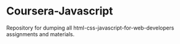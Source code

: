 # Coursera-Javascript
Repository for dumping all html-css-javascript-for-web-developers assignments and materials.
